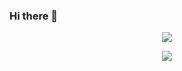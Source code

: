 ### Hi there 👋

<!--
**SongMinGyu0506/SongMinGyu0506** is a ✨ _special_ ✨ repository because its `README.md` (this file) appears on your GitHub profile.

Here are some ideas to get you started:

- 🔭 I’m currently working on ...
- 🌱 I’m currently learning ...
- 👯 I’m looking to collaborate on ...
- 🤔 I’m looking for help with ...
- 💬 Ask me about ...
- 📫 How to reach me: ...
- 😄 Pronouns: ...
- ⚡ Fun fact: ...
-->
<p align="center">
  <img src="https://github-readme-stats.vercel.app/api?username=SongMinGyu0506&show_icons=true&theme=dark">
 </p>

<p align="center">
  <img src="https://github-readme-stats.vercel.app/api/top-langs/?username=SongMinGyu0506&layout=compact">
</p>
